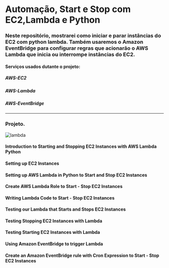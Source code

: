 # Automação, Start e Stop com EC2,Lambda e Python



### Neste repositório, mostrarei como iniciar e parar instâncias do EC2 com python lambda. Também usaremos o Amazon EventBridge para configurar regras que acionarão o AWS Lambda que inicia ou interrompe instâncias do EC2.

#### Serviços usados dutante o projeto:

##### AWS-EC2
##### AWS-Lambda
##### AWS-EventBridge


----

### Projeto.

![lambda](https://user-images.githubusercontent.com/102867453/169884118-34170bb8-ca1a-4c71-b945-76c498ba50b1.jpg)


#### Introduction to Starting and Stopping EC2 Instances with AWS Lambda Python
#### Setting up EC2 Instances
#### Setting up AWS Lambda in Python to Start and Stop EC2 Instances
#### Create AWS Lambda Role to Start - Stop EC2 Instances
#### Writing Lambda Code to Start - Stop EC2 Instances
#### Testing our Lambda that Starts and Stops EC2 Instances
#### Testing Stopping EC2 Instances with Lambda
#### Testing Starting EC2 Instances with Lambda
#### Using Amazon EventBridge to trigger Lambda
#### Create an Amazon EventBridge rule with Cron Expression to Start - Stop EC2 Instances

